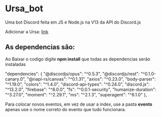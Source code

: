 # Ursa_bot
Uma bot Discord feita em JS e Node.js na V13 da API do Discord.js

Adicionar a Ursa: [link](https://discord.com/api/oauth2/authorize?client_id=966087520469286962&permissions=8&scope=applications.commands%20bot)

<h2>As dependencias são:</h2>
<p>Ao Baixar o codigo digite <strong>npm install</strong> que todas as dependencias serão instaladas</p>

  "dependencies": {
    "@discordjs/opus": "^0.5.3",
    "@discordjs/rest": "^0.1.0-canary.0",
    "@napi-rs/canvas": "^0.1.31",
    "axios": "^0.23.0",
    "body-parser": "^1.19.0",
    "colors": "^1.4.0",
    "discord-api-types": "^0.24.0",
    "discord.js": "^13.2.0",
    "firebase": "^8.0.0",
    "fs": "^0.0.1-security",
    "humanize-duration": "^3.27.0",
    "moment": "^2.29.1",
    "ms": "^2.1.3",
    "superagent": "^6.1.0"
  },

  <p>Para colocar novos eventos, em vez de usar a index, use a pasta <strong>events</strong> apenas use o nome correto do evento que tudo funcionara.</p>

  
